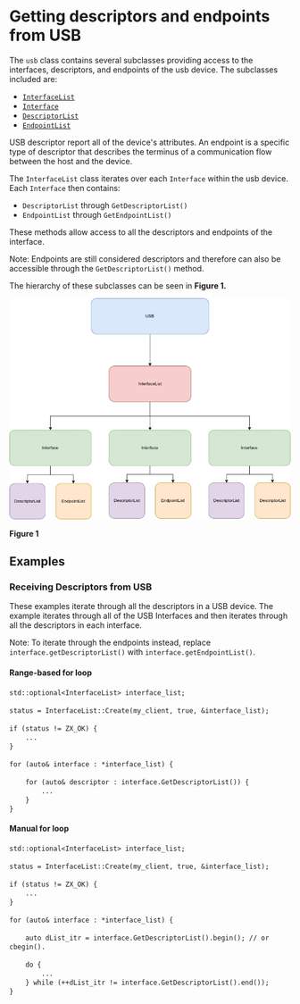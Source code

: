 <!--
    (C) Copyright 2019 The Fuchsia Authors. All rights reserved.
    Use of this source code is governed by a BSD-style license that can be
    found in the LICENSE file.
-->

# Getting descriptors and endpoints from USB

The `usb` class contains several subclasses providing access to the interfaces, descriptors,
and endpoints of the usb device. The subclasses included are:

*   [`InterfaceList`](/zircon/system/dev/lib/usb/include/usb/usb.h#311)
*   [`Interface`](/zircon/system/dev/lib/usb/include/usb/usb.h#290)
*   [`DescriptorList`](/zircon/system/dev/lib/usb/include/usb/usb.h#166)
*   [`EndpointList`](/zircon/system/dev/lib/usb/include/usb/usb.h#266)

USB descriptor report all of the device's attributes. An endpoint is a specific type of descriptor
that describes the terminus of a communication flow between the host and the device.

The `InterfaceList` class iterates over each `Interface` within the usb device.
Each `Interface` then contains:

*   `DescriptorList` through `GetDescriptorList()`
*   `EndpointList` through `GetEndpointList()`

These methods allow access to all the descriptors and endpoints of the interface.

Note: Endpoints are still considered descriptors and therefore can also be
accessible through the `GetDescriptorList()` method.

The hierarchy of these subclasses can be seen in **Figure 1.**

![drawing](usbstructure.jpg)

**Figure 1**

## Examples

### Receiving Descriptors from USB

These examples iterate through all the descriptors in a USB device. The example iterates through all of the USB Interfaces and then iterates through all the descriptors in each interface.

Note: To iterate through the endpoints instead, replace `interface.getDescriptorList()` with `interface.getEndpointList()`.

#### Range-based for loop

    std::optional<InterfaceList> interface_list;

    status = InterfaceList::Create(my_client, true, &interface_list);

    if (status != ZX_OK) {
        ...
    }

    for (auto& interface : *interface_list) {

        for (auto& descriptor : interface.GetDescriptorList()) {
            ...
        }
    }

#### Manual for loop

    std::optional<InterfaceList> interface_list;

    status = InterfaceList::Create(my_client, true, &interface_list);

    if (status != ZX_OK) {
        ...
    }

    for (auto& interface : *interface_list) {

        auto dList_itr = interface.GetDescriptorList().begin(); // or cbegin().

        do {
            ...
        } while (++dList_itr != interface.GetDescriptorList().end());
    }
